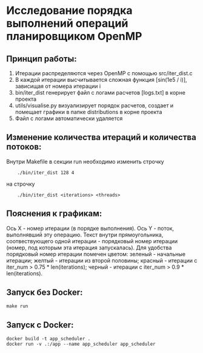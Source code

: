 # Исследование порядка выполнений операций планировщиком OpenMP

## Принцип работы:
1. Итерации распределяются через OpenMP с помощью src/iter_dist.c
2. В каждой итерации высчитывается сложная функция [sin(1e5 / i)], зависищая от номера итерации i 
3. bin/iter_dist генерирует файл с логами расчетов [logs.txt] в корне проекта
4. utils/visualise.py визуализирует порядок расчетов, создает и помещает графики в папке distributions в корне проекта
5. Файл с логами автоматически удаляется

## Изменение количества итераций и количества потоков:
Внутри Makefile в секции run необходимо изменить строчку
```
	./bin/iter_dist 128 4
```
на строчку
```
	./bin/iter_dist <iterations> <threads>
```

## Пояснения к графикам:
Ось Х - номер итерации (в порядке выполнения). Ось Y - поток, выполнявший эту операцию. Текст внутри прямоугольника, соотвествующего одной итерации - порядковый номер итерации (номер, под которым эта итерация запускалась). Для удобства порядковый номер итерации помечен цветом: зеленый - начальные итерации; желтый - итерации из второй половины; красный - итерации c iter_num > 0.75 * len(iterations); черный - итерации с iter_num > 0.9 * len(iterations).

## Запуск без Docker:
```
make run
```

## Запуск с Docker:
```
docker build -t app_scheduler .
docker run -v .:/app --name app_scheduler app_scheduler
```